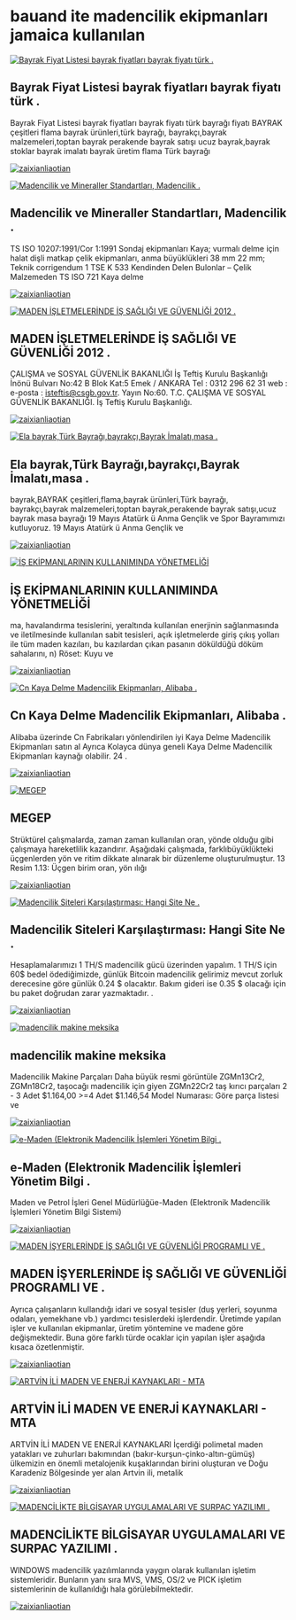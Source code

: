 # bauand ite madencilik ekipmanları jamaica kullanılan
<a href="https://mnn.zoosnet.net/LR/Chatpre.aspx?id=MNN94995150&p=https://topgrinding.com/" target="_blank">![Bayrak Fiyat Listesi bayrak fiyatları bayrak fiyatı türk .](https://github.com/technlg/images/blob/main/9.jpg)</a>
## Bayrak Fiyat Listesi bayrak fiyatları bayrak fiyatı türk .
Bayrak Fiyat Listesi bayrak fiyatları bayrak fiyatı türk bayrağı fiyatı BAYRAK çeşitleri flama bayrak ürünleri,türk bayrağı, bayrakçı,bayrak malzemeleri,toptan bayrak perakende bayrak satışı ucuz bayrak,bayrak stoklar bayrak imalatı bayrak üretim flama Türk bayrağı 
<a href="https://mnn.zoosnet.net/LR/Chatpre.aspx?id=MNN94995150&p=https://topgrinding.com/" target="_blank"><img src="https://github.com/technlg/images/raw/main/chat11.jpg" alt="zaixianliaotian"/></a><a href="//whatsapp.shibangsoft.com/WhatsApp.php" ><img src="https://github.com/technlg/images/raw/main/chat11.png" alt=""></a>
<a href="https://mnn.zoosnet.net/LR/Chatpre.aspx?id=MNN94995150&p=https://topgrinding.com/" target="_blank">![Madencilik ve Mineraller Standartları, Madencilik .](https://github.com/technlg/images/blob/main/56.jpg)</a>
## Madencilik ve Mineraller Standartları, Madencilik .
TS ISO 10207:1991/Cor 1:1991 Sondaj ekipmanları Kaya; vurmalı delme için halat dişli matkap çelik ekipmanları, anma büyüklükleri 38 mm 22 mm; Teknik corrigendum 1 TSE K 533 Kendinden Delen Bulonlar – Çelik Malzemeden TS ISO 721 Kaya delme
<a href="https://mnn.zoosnet.net/LR/Chatpre.aspx?id=MNN94995150&p=https://topgrinding.com/" target="_blank"><img src="https://github.com/technlg/images/raw/main/chat11.jpg" alt="zaixianliaotian"/></a><a href="//whatsapp.shibangsoft.com/WhatsApp.php" ><img src="https://github.com/technlg/images/raw/main/chat11.png" alt=""></a>
<a href="https://mnn.zoosnet.net/LR/Chatpre.aspx?id=MNN94995150&p=https://topgrinding.com/" target="_blank">![MADEN İŞLETMELERİNDE İŞ SAĞLIĞI VE GÜVENLİĞİ 2012 .](https://github.com/technlg/images/blob/main/41.jpg)</a>
## MADEN İŞLETMELERİNDE İŞ SAĞLIĞI VE GÜVENLİĞİ 2012 .
ÇALIŞMA ve SOSYAL GÜVENLİK BAKANLIĞI İş Teftiş Kurulu Başkanlığı İnönü Bulvarı No:42 B Blok Kat:5 Emek / ANKARA Tel : 0312 296 62 31 web : e-posta : isteftis@csgb.gov.tr. Yayın No:60. T.C. ÇALIŞMA VE SOSYAL GÜVENLİK BAKANLIĞI. İş Teftiş Kurulu Başkanlığı.
<a href="https://mnn.zoosnet.net/LR/Chatpre.aspx?id=MNN94995150&p=https://topgrinding.com/" target="_blank"><img src="https://github.com/technlg/images/raw/main/chat11.jpg" alt="zaixianliaotian"/></a><a href="//whatsapp.shibangsoft.com/WhatsApp.php" ><img src="https://github.com/technlg/images/raw/main/chat11.png" alt=""></a>
<a href="https://mnn.zoosnet.net/LR/Chatpre.aspx?id=MNN94995150&p=https://topgrinding.com/" target="_blank">![Ela bayrak,Türk Bayrağı,bayrakçı,Bayrak İmalatı,masa .](https://github.com/technlg/images/blob/main/3.jpg)</a>
## Ela bayrak,Türk Bayrağı,bayrakçı,Bayrak İmalatı,masa .
bayrak,BAYRAK çeşitleri,flama,bayrak ürünleri,Türk bayrağı, bayrakçı,bayrak malzemeleri,toptan bayrak,perakende bayrak satışı,ucuz bayrak masa bayrağı 19 Mayıs Atatürk ü Anma Gençlik ve Spor Bayramımızı kutluyoruz. 19 Mayıs Atatürk ü Anma Gençlik ve 
<a href="https://mnn.zoosnet.net/LR/Chatpre.aspx?id=MNN94995150&p=https://topgrinding.com/" target="_blank"><img src="https://github.com/technlg/images/raw/main/chat11.jpg" alt="zaixianliaotian"/></a><a href="//whatsapp.shibangsoft.com/WhatsApp.php" ><img src="https://github.com/technlg/images/raw/main/chat11.png" alt=""></a>
<a href="https://mnn.zoosnet.net/LR/Chatpre.aspx?id=MNN94995150&p=https://topgrinding.com/" target="_blank">![İŞ EKİPMANLARININ KULLANIMINDA YÖNETMELİĞİ](https://github.com/technlg/images/blob/main/12.jpg)</a>
## İŞ EKİPMANLARININ KULLANIMINDA YÖNETMELİĞİ
ma, havalandırma tesislerini, yeraltında kullanılan enerjinin sağlanmasında ve iletilmesinde kullanılan sabit tesisleri, açık işletmelerde giriş çıkış yolları ile tüm maden kazıları, bu kazılardan çıkan pasanın döküldüğü döküm sahalarını, n) Röset: Kuyu ve
<a href="https://mnn.zoosnet.net/LR/Chatpre.aspx?id=MNN94995150&p=https://topgrinding.com/" target="_blank"><img src="https://github.com/technlg/images/raw/main/chat11.jpg" alt="zaixianliaotian"/></a><a href="//whatsapp.shibangsoft.com/WhatsApp.php" ><img src="https://github.com/technlg/images/raw/main/chat11.png" alt=""></a>
<a href="https://mnn.zoosnet.net/LR/Chatpre.aspx?id=MNN94995150&p=https://topgrinding.com/" target="_blank">![Cn Kaya Delme Madencilik Ekipmanları, Alibaba .](https://github.com/technlg/images/blob/main/11.jpg)</a>
## Cn Kaya Delme Madencilik Ekipmanları, Alibaba .
Alibaba üzerinde Cn Fabrikaları yönlendirilen iyi Kaya Delme Madencilik Ekipmanları satın al Ayrıca Kolayca dünya geneli Kaya Delme Madencilik Ekipmanları kaynağı olabilir. 24 .
<a href="https://mnn.zoosnet.net/LR/Chatpre.aspx?id=MNN94995150&p=https://topgrinding.com/" target="_blank"><img src="https://github.com/technlg/images/raw/main/chat11.jpg" alt="zaixianliaotian"/></a><a href="//whatsapp.shibangsoft.com/WhatsApp.php" ><img src="https://github.com/technlg/images/raw/main/chat11.png" alt=""></a>
<a href="https://mnn.zoosnet.net/LR/Chatpre.aspx?id=MNN94995150&p=https://topgrinding.com/" target="_blank">![MEGEP](https://github.com/technlg/images/blob/main/14.jpg)</a>
## MEGEP
Strüktürel çalışmalarda, zaman zaman kullanılan oran, yönde olduğu gibi çalışmaya hareketlilik kazandırır. Aşağıdaki çalışmada, farklıbüyüklükteki üçgenlerden yön ve ritim dikkate alınarak bir düzenleme oluşturulmuştur. 13 Resim 1.13: Üçgen birim oran, yön ılığı 
<a href="https://mnn.zoosnet.net/LR/Chatpre.aspx?id=MNN94995150&p=https://topgrinding.com/" target="_blank"><img src="https://github.com/technlg/images/raw/main/chat11.jpg" alt="zaixianliaotian"/></a><a href="//whatsapp.shibangsoft.com/WhatsApp.php" ><img src="https://github.com/technlg/images/raw/main/chat11.png" alt=""></a>
<a href="https://mnn.zoosnet.net/LR/Chatpre.aspx?id=MNN94995150&p=https://topgrinding.com/" target="_blank">![Madencilik Siteleri Karşılaştırması: Hangi Site Ne .](https://github.com/technlg/images/blob/main/64.jpg)</a>
## Madencilik Siteleri Karşılaştırması: Hangi Site Ne .
Hesaplamalarımızı 1 TH/S madencilik gücü üzerinden yapalım. 1 TH/S için 60$ bedel ödediğimizde, günlük Bitcoin madencilik gelirimiz mevcut zorluk derecesine göre günlük 0.24 $ olacaktır. Bakım gideri ise 0.35 $ olacağı için bu paket doğrudan zarar yazmaktadır. .
<a href="https://mnn.zoosnet.net/LR/Chatpre.aspx?id=MNN94995150&p=https://topgrinding.com/" target="_blank"><img src="https://github.com/technlg/images/raw/main/chat11.jpg" alt="zaixianliaotian"/></a><a href="//whatsapp.shibangsoft.com/WhatsApp.php" ><img src="https://github.com/technlg/images/raw/main/chat11.png" alt=""></a>
<a href="https://mnn.zoosnet.net/LR/Chatpre.aspx?id=MNN94995150&p=https://topgrinding.com/" target="_blank">![madencilik makine meksika](https://github.com/technlg/images/blob/main/43.jpg)</a>
## madencilik makine meksika
Madencilik Makine Parçaları Daha büyük resmi görüntüle ZGMn13Cr2, ZGMn18Cr2, taşocağı madencilik için giyen ZGMn22Cr2 taş kırıcı parçaları 2 - 3 Adet $1.164,00 >=4 Adet $1.146,54 Model Numarası: Göre parça listesi ve
<a href="https://mnn.zoosnet.net/LR/Chatpre.aspx?id=MNN94995150&p=https://topgrinding.com/" target="_blank"><img src="https://github.com/technlg/images/raw/main/chat11.jpg" alt="zaixianliaotian"/></a><a href="//whatsapp.shibangsoft.com/WhatsApp.php" ><img src="https://github.com/technlg/images/raw/main/chat11.png" alt=""></a>
<a href="https://mnn.zoosnet.net/LR/Chatpre.aspx?id=MNN94995150&p=https://topgrinding.com/" target="_blank">![e-Maden (Elektronik Madencilik İşlemleri Yönetim Bilgi .](https://github.com/technlg/images/blob/main/4.jpg)</a>
## e-Maden (Elektronik Madencilik İşlemleri Yönetim Bilgi .
Maden ve Petrol İşleri Genel Müdürlüğüe-Maden (Elektronik Madencilik İşlemleri Yönetim Bilgi Sistemi)
<a href="https://mnn.zoosnet.net/LR/Chatpre.aspx?id=MNN94995150&p=https://topgrinding.com/" target="_blank"><img src="https://github.com/technlg/images/raw/main/chat11.jpg" alt="zaixianliaotian"/></a><a href="//whatsapp.shibangsoft.com/WhatsApp.php" ><img src="https://github.com/technlg/images/raw/main/chat11.png" alt=""></a>
<a href="https://mnn.zoosnet.net/LR/Chatpre.aspx?id=MNN94995150&p=https://topgrinding.com/" target="_blank">![MADEN İŞYERLERİNDE İŞ SAĞLIĞI VE GÜVENLİĞİ PROGRAMLI VE .](https://github.com/technlg/images/blob/main/25.jpg)</a>
## MADEN İŞYERLERİNDE İŞ SAĞLIĞI VE GÜVENLİĞİ PROGRAMLI VE .
Ayrıca çalışanların kullandığı idari ve sosyal tesisler (duş yerleri, soyunma odaları, yemekhane vb.) yardımcı tesislerdeki işlerdendir. Üretimde yapılan işler ve kullanılan ekipmanlar, üretim yöntemine ve madene göre değişmektedir. Buna göre farklı türde ocaklar için yapılan işler aşağıda kısaca özetlenmiştir.
<a href="https://mnn.zoosnet.net/LR/Chatpre.aspx?id=MNN94995150&p=https://topgrinding.com/" target="_blank"><img src="https://github.com/technlg/images/raw/main/chat11.jpg" alt="zaixianliaotian"/></a><a href="//whatsapp.shibangsoft.com/WhatsApp.php" ><img src="https://github.com/technlg/images/raw/main/chat11.png" alt=""></a>
<a href="https://mnn.zoosnet.net/LR/Chatpre.aspx?id=MNN94995150&p=https://topgrinding.com/" target="_blank">![ARTVİN İLİ MADEN VE ENERJİ KAYNAKLARI - MTA](https://github.com/technlg/images/blob/main/41.jpg)</a>
## ARTVİN İLİ MADEN VE ENERJİ KAYNAKLARI - MTA
ARTVİN İLİ MADEN VE ENERJİ KAYNAKLARI İçerdiği polimetal maden yatakları ve zuhurları bakımından (bakır-kurşun-çinko-altın-gümüş) ülkemizin en önemli metalojenik kuşaklarından birini oluşturan ve Doğu Karadeniz Bölgesinde yer alan Artvin ili, metalik 
<a href="https://mnn.zoosnet.net/LR/Chatpre.aspx?id=MNN94995150&p=https://topgrinding.com/" target="_blank"><img src="https://github.com/technlg/images/raw/main/chat11.jpg" alt="zaixianliaotian"/></a><a href="//whatsapp.shibangsoft.com/WhatsApp.php" ><img src="https://github.com/technlg/images/raw/main/chat11.png" alt=""></a>
<a href="https://mnn.zoosnet.net/LR/Chatpre.aspx?id=MNN94995150&p=https://topgrinding.com/" target="_blank">![MADENCİLİKTE BİLGİSAYAR UYGULAMALARI VE SURPAC YAZILIMI .](https://github.com/technlg/images/blob/main/61.jpg)</a>
## MADENCİLİKTE BİLGİSAYAR UYGULAMALARI VE SURPAC YAZILIMI .
WINDOWS madencilik yazılımlarında yaygın olarak kullanılan işletim sistemleridir. Bunların yanı sıra MVS, VMS, OS/2 ve PICK işletim sistemlerinin de kullanıldığı hala görülebilmektedir.
<a href="https://mnn.zoosnet.net/LR/Chatpre.aspx?id=MNN94995150&p=https://topgrinding.com/" target="_blank"><img src="https://github.com/technlg/images/raw/main/chat11.jpg" alt="zaixianliaotian"/></a><a href="//whatsapp.shibangsoft.com/WhatsApp.php" ><img src="https://github.com/technlg/images/raw/main/chat11.png" alt=""></a>
